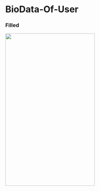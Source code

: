 # BioData-Of-User
<H3> Filled </h3>
<img src="https://user-images.githubusercontent.com/83058841/126039266-2019eea2-32cc-4839-b850-7af7b4171edb.png" width="280" height="480">
